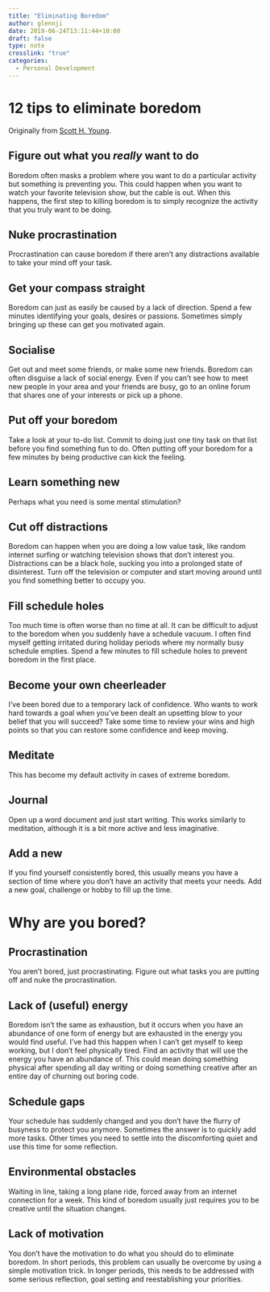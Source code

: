 ```yaml
---
title: "Eliminating Boredom"
author: glennji
date: 2019-06-24T13:11:44+10:00
draft: false
type: note
crosslink: "true"
categories:
  - Personal Development
---
```

# 12 tips to eliminate boredom
Originally from [Scott H. Young](https://www.scotthyoung.com/blog/2007/05/29/eliminate-boredom-with-these-12-tips/).

## Figure out what you _really_ want to do
Boredom often masks a problem where you want to do a particular activity but something is preventing you. This could happen when you want to watch your favorite television show, but the cable is out. When this happens, the first step to killing boredom is to simply recognize the activity that you truly want to be doing.

## Nuke procrastination
Procrastination can cause boredom if there aren’t any distractions available to take your mind off your task.

## Get your compass straight
Boredom can just as easily be caused by a lack of direction. Spend a few minutes identifying your goals, desires or passions. Sometimes simply bringing up these can get you motivated again.

## Socialise
Get out and meet some friends, or make some new friends. Boredom can often disguise a lack of social energy. Even if you can’t see how to meet new people in your area and your friends are busy, go to an online forum that shares one of your interests or pick up a phone.

## Put off your boredom
Take a look at your to-do list. Commit to doing just one tiny task on that list before you find something fun to do. Often putting off your boredom for a few minutes by being productive can kick the feeling.

## Learn something new
Perhaps what you need is some mental stimulation?

## Cut off distractions
Boredom can happen when you are doing a low value task, like random internet surfing or watching television shows that don’t interest you. Distractions can be a black hole, sucking you into a prolonged state of disinterest. Turn off the television or computer and start moving around until you find something better to occupy you.

## Fill schedule holes
Too much time is often worse than no time at all. It can be difficult to adjust to the boredom when you suddenly have a schedule vacuum. I often find myself getting irritated during holiday periods where my normally busy schedule empties. Spend a few minutes to fill schedule holes to prevent boredom in the first place.

## Become your own cheerleader
I’ve been bored due to a temporary lack of confidence. Who wants to work hard towards a goal when you’ve been dealt an upsetting blow to your belief that you will succeed? Take some time to review your wins and high points so that you can restore some confidence and keep moving.

## Meditate
This has become my default activity in cases of extreme boredom.

## Journal
Open up a word document and just start writing. This works similarly to meditation, although it is a bit more active and less imaginative.

## Add a new
If you find yourself consistently bored, this usually means you have a section of time where you don’t have an activity that meets your needs. Add a new goal, challenge or hobby to fill up the time.

# Why are you bored?
## Procrastination
You aren’t bored, just procrastinating. Figure out what tasks you are putting off and nuke the procrastination.

## Lack of (useful) energy
Boredom isn’t the same as exhaustion, but it occurs when you have an abundance of one form of energy but are exhausted in the energy you would find useful. I’ve had this happen when I can’t get myself to keep working, but I don’t feel physically tired. Find an activity that will use the energy you have an abundance of. This could mean doing something physical after spending all day writing or doing something creative after an entire day of churning out boring code.

## Schedule gaps
Your schedule has suddenly changed and you don’t have the flurry of busyness to protect you anymore. Sometimes the answer is to quickly add more tasks. Other times you need to settle into the discomforting quiet and use this time for some reflection.

## Environmental obstacles
Waiting in line, taking a long plane ride, forced away from an internet connection for a week. This kind of boredom usually just requires you to be creative until the situation changes.

## Lack of motivation
You don’t have the motivation to do what you should do to eliminate boredom. In short periods, this problem can usually be overcome by using a simple motivation trick. In longer periods, this needs to be addressed with some serious reflection, goal setting and reestablishing your priorities.
